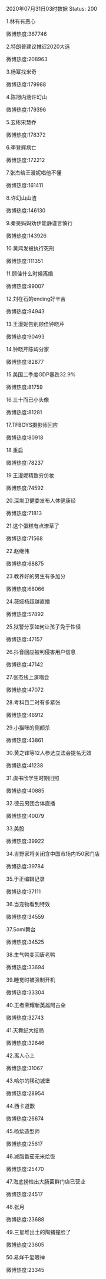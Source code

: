 2020年07月31日03时数据
Status: 200

1.林有有恶心

微博热度:367746

2.特朗普建议推迟2020大选

微博热度:208963

3.杨幂找米奇

微博热度:179988

4.陈旭内涵许幻山

微博热度:179396

5.玄彬宋慧乔

微博热度:178372

6.李登辉病亡

微博热度:172212

7.张杰给王漫妮唱他不懂

微博热度:161411

8.许幻山山渣

微博热度:146130

9.秦昊妈妈劝伊能静谨言慎行

微博热度:143926

10.黄鸿发被执行死刑

微博热度:111351

11.顾佳什么时候离婚

微博热度:99007

12.刘在石的ending好辛苦

微博热度:94943

13.王漫妮告别顾佳钟晓芹

微博热度:90493

14.钟晓芹陈屿分家

微博热度:82877

15.美国二季度GDP暴跌32.9%

微博热度:81759

16.三十而已小头像

微博热度:81281

17.TFBOYS摄影师回应

微博热度:80918

18.重启

微博热度:78237

19.王漫妮精致穷仿妆

微博热度:74592

20.深圳卫健委发布人体健康经

微博热度:71813

21.这个蛋糕有点潦草了

微博热度:71568

22.赵继伟

微博热度:68875

23.教养好的男生有多加分

微博热度:68066

24.薇娅杨超越直播

微博热度:57892

25.狱警分享如何让孩子免于性侵

微博热度:47157

26.抖音回应被判侵害用户信息

微博热度:47142

27.张杰线上演唱会

微博热度:47072

28.考科目二时有多紧张

微博热度:46912

29.小猫咪的侧颜杀

微博热度:43861

30.黄之锋等12人参选立法会提名无效

微博热度:41238

31.虞书欣学生时期旧照

微博热度:40885

32.德云男团合体直播

微博热度:40079

33.美股

微博热度:39922

34.吉野家将关闭含中国市场内150家门店

微博热度:39784

35.于正编辑记录

微博热度:37111

36.当宠物看到特效

微博热度:34559

37.Somi舞台

微博热度:34525

38.生气鸭变回唐老鸭

微博热度:33694

39.睡觉时被强制开机

微博热度:33304

40.王者荣耀新英雄阿古朵

微博热度:32743

41.天舞纪大结局

微博热度:32646

42.离人心上

微博热度:31067

43.哈尔的移动城堡

微博热度:28954

44.西卡道歉

微博热度:26674

45.杨紫造型师

微博热度:25617

46.减脂番茄无米烩饭

微博热度:25470

47.海底捞检出大肠菌群门店已营业

微博热度:24517

48.张月

微博热度:23688

49.三星堆出土的陶猪撞脸了

微博热度:23605

50.易烊千玺眼神

微博热度:23345

